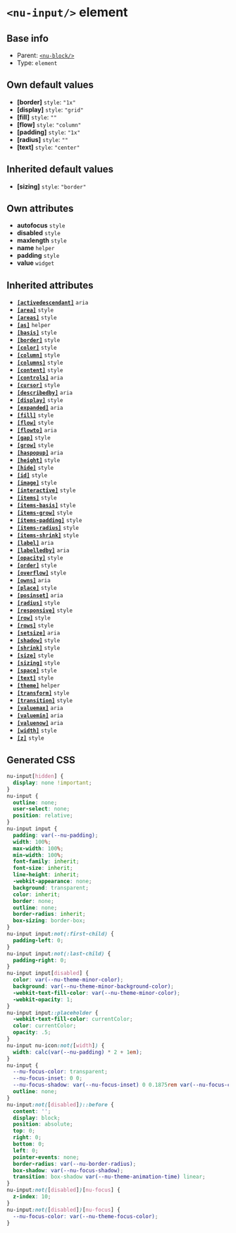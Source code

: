 # `<nu-input/>` element

## Base info
* Parent: [`<nu-block/>`](./nu-block.md)
* Type: `element`


## Own default values
* **[border]** `style`: `"1x"`
* **[display]** `style`: `"grid"`
* **[fill]** `style`: `""`
* **[flow]** `style`: `"column"`
* **[padding]** `style`: `"1x"`
* **[radius]** `style`: `""`
* **[text]** `style`: `"center"`

## Inherited default values
* **[sizing]** `style`: `"border"`


## Own attributes
* **autofocus** `style`
* **disabled** `style`
* **maxlength** `style`
* **name** `helper`
* **padding** `style`
* **value** `widget`


## Inherited attributes
* **[`[activedescendant]`](../attributes/activedescendant.md)** `aria`
* **[`[area]`](../attributes/area.md)** `style`
* **[`[areas]`](../attributes/areas.md)** `style`
* **[`[as]`](../attributes/as.md)** `helper`
* **[`[basis]`](../attributes/basis.md)** `style`
* **[`[border]`](../attributes/border.md)** `style`
* **[`[color]`](../attributes/color.md)** `style`
* **[`[column]`](../attributes/column.md)** `style`
* **[`[columns]`](../attributes/columns.md)** `style`
* **[`[content]`](../attributes/content.md)** `style`
* **[`[controls]`](../attributes/controls.md)** `aria`
* **[`[cursor]`](../attributes/cursor.md)** `style`
* **[`[describedby]`](../attributes/describedby.md)** `aria`
* **[`[display]`](../attributes/display.md)** `style`
* **[`[expanded]`](../attributes/expanded.md)** `aria`
* **[`[fill]`](../attributes/fill.md)** `style`
* **[`[flow]`](../attributes/flow.md)** `style`
* **[`[flowto]`](../attributes/flowto.md)** `aria`
* **[`[gap]`](../attributes/gap.md)** `style`
* **[`[grow]`](../attributes/grow.md)** `style`
* **[`[haspopup]`](../attributes/haspopup.md)** `aria`
* **[`[height]`](../attributes/height.md)** `style`
* **[`[hide]`](../attributes/hide.md)** `style`
* **[`[id]`](../attributes/id.md)** `style`
* **[`[image]`](../attributes/image.md)** `style`
* **[`[interactive]`](../attributes/interactive.md)** `style`
* **[`[items]`](../attributes/items.md)** `style`
* **[`[items-basis]`](../attributes/items-basis.md)** `style`
* **[`[items-grow]`](../attributes/items-grow.md)** `style`
* **[`[items-padding]`](../attributes/items-padding.md)** `style`
* **[`[items-radius]`](../attributes/items-radius.md)** `style`
* **[`[items-shrink]`](../attributes/items-shrink.md)** `style`
* **[`[label]`](../attributes/label.md)** `aria`
* **[`[labelledby]`](../attributes/labelledby.md)** `aria`
* **[`[opacity]`](../attributes/opacity.md)** `style`
* **[`[order]`](../attributes/order.md)** `style`
* **[`[overflow]`](../attributes/overflow.md)** `style`
* **[`[owns]`](../attributes/owns.md)** `aria`
* **[`[place]`](../attributes/place.md)** `style`
* **[`[posinset]`](../attributes/posinset.md)** `aria`
* **[`[radius]`](../attributes/radius.md)** `style`
* **[`[responsive]`](../attributes/responsive.md)** `style`
* **[`[row]`](../attributes/row.md)** `style`
* **[`[rows]`](../attributes/rows.md)** `style`
* **[`[setsize]`](../attributes/setsize.md)** `aria`
* **[`[shadow]`](../attributes/shadow.md)** `style`
* **[`[shrink]`](../attributes/shrink.md)** `style`
* **[`[size]`](../attributes/size.md)** `style`
* **[`[sizing]`](../attributes/sizing.md)** `style`
* **[`[space]`](../attributes/space.md)** `style`
* **[`[text]`](../attributes/text.md)** `style`
* **[`[theme]`](../attributes/theme.md)** `helper`
* **[`[transform]`](../attributes/transform.md)** `style`
* **[`[transition]`](../attributes/transition.md)** `style`
* **[`[valuemax]`](../attributes/valuemax.md)** `aria`
* **[`[valuemin]`](../attributes/valuemin.md)** `aria`
* **[`[valuenow]`](../attributes/valuenow.md)** `aria`
* **[`[width]`](../attributes/width.md)** `style`
* **[`[z]`](../attributes/z.md)** `style`

## Generated CSS
```css
nu-input[hidden] {
  display: none !important;
}
nu-input {
  outline: none;
  user-select: none;
  position: relative;
}
nu-input input {
  padding: var(--nu-padding);
  width: 100%;
  max-width: 100%;
  min-width: 100%;
  font-family: inherit;
  font-size: inherit;
  line-height: inherit;
  -webkit-appearance: none;
  background: transparent;
  color: inherit;
  border: none;
  outline: none;
  border-radius: inherit;
  box-sizing: border-box;
}
nu-input input:not(:first-child) {
  padding-left: 0;
}
nu-input input:not(:last-child) {
  padding-right: 0;
}
nu-input input[disabled] {
  color: var(--nu-theme-minor-color);
  background: var(--nu-theme-minor-background-color);
  -webkit-text-fill-color: var(--nu-theme-minor-color);
  -webkit-opacity: 1;
}
nu-input input::placeholder {
  -webkit-text-fill-color: currentColor;
  color: currentColor;
  opacity: .5;
}
nu-input nu-icon:not([width]) {
  width: calc(var(--nu-padding) * 2 + 1em);
}
nu-input {
  --nu-focus-color: transparent;
  --nu-focus-inset: 0 0;
  --nu-focus-shadow: var(--nu-focus-inset) 0 0.1875rem var(--nu-focus-color);
  outline: none;
}
nu-input:not([disabled])::before {
  content: '';
  display: block;
  position: absolute;
  top: 0;
  right: 0;
  bottom: 0;
  left: 0;
  pointer-events: none;
  border-radius: var(--nu-border-radius);
  box-shadow: var(--nu-focus-shadow);
  transition: box-shadow var(--nu-theme-animation-time) linear;
}
nu-input:not([disabled])[nu-focus] {
  z-index: 10;
}
nu-input:not([disabled])[nu-focus] {
  --nu-focus-color: var(--nu-theme-focus-color);
}
```
